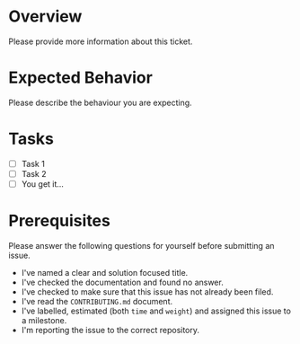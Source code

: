 # Overview

Please provide more information about this ticket.

# Expected Behavior

Please describe the behaviour you are expecting.

# Tasks

- [ ] Task 1
- [ ] Task 2
- [ ] You get it...

# Prerequisites

Please answer the following questions for yourself before submitting an issue.

- I've named a clear and solution focused title.
- I've checked the documentation and found no answer.
- I've checked to make sure that this issue has not already been filed.
- I've read the `CONTRIBUTING.md` document.
- I've labelled, estimated (both `time` and `weight`) and assigned this issue to a milestone.
- I'm reporting the issue to the correct repository.